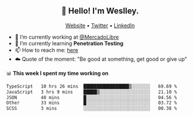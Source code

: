 <h2 align="center">👋 Hello! I'm Weslley.</h2>
<p align="center">
  <a href="http://weslleyneri.com.br">Website</a> •
  <a href="https://twitter.com/Weslley_Neri">Twitter</a> •
  <a href="https://www.linkedin.com/in/weslley-neri-3658908b">LinkedIn</a>
</p>


- 🔭 I’m currently working at [@MercadoLibre](https://github.com/mercadolibre)
- 🌱 I’m currently learning **Penetration Testing**
- 📫 How to reach me: [here](mailto:weslley39@gmail.com)
- ☁️ Quote of the moment: "Be good at something, get good or give up"

📊 **This week I spent my time working on**
<!--START_SECTION:waka-->

```txt
TypeScript   10 hrs 26 mins  █████████████████▒░░░░░░░   69.69 %
JavaScript   3 hrs 9 mins    █████▒░░░░░░░░░░░░░░░░░░░   21.10 %
JSON         40 mins         █░░░░░░░░░░░░░░░░░░░░░░░░   04.56 %
Other        33 mins         █░░░░░░░░░░░░░░░░░░░░░░░░   03.72 %
SCSS         3 mins          ░░░░░░░░░░░░░░░░░░░░░░░░░   00.38 %
```

<!--END_SECTION:waka-->

<!-- Inspired by https://github.com/gruselhaus/gruselhaus -->